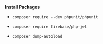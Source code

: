 **Install Packages**

*     composer require --dev phpunit/phpunit

*     composer require firebase/php-jwt

*     composer dump-autoload


